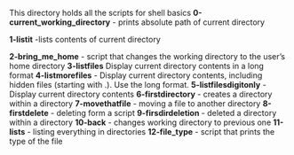 This directory holds all the scripts for shell basics
**0-current_working_directory** - prints absolute path of current directory

**1-listit** -lists contents of current directory

**2-bring_me_home** - script that changes the working directory to the user’s home directory
**3-listfiles** Display current directory contents in a long format
**4-listmorefiles** - Display current directory contents, including hidden files (starting with .). Use the long format.
**5-listfilesdigitonly** - Display current directory contents
**6-firstdirectory** - creates a directory within a directory
**7-movethatfile** - moving a file to another directory
**8-firstdelete** - deleting form a script
**9-firsdirdeletion** - deleted a directory within a directory
**10-back** - changes working directory to previous one
**11-lists** - listing everything in directories
**12-file_type** - script that prints the type of the file
